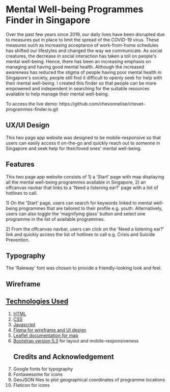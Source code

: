 # Mental Well-being Programmes Finder in Singapore
<p>Over the past few years since 2019, our daily lives have been disrupted due to measures put in place to limit the spread of the COVID-19 virus. These measures such as increasing acceptance of work-from-home schedules has shifted our lifestyles and changed the way we communicate. As social creatures, the decrease in social interaction has taken a toll on people's mental well-being. Hence, there has been an increasing emphasis on managing and having good mental health. Although the increased awareness has reduced the stigma of people having poor mental health in Singapore's society, people still find it difficult to openly seek for help with their mental well-being. I created this finder so that people can be more empowered and independent in searching for the suitable resources available to help manage their mental well-being.</p>

<p>To access the live demo: https://github.com/chevonnelise/chevet-programmes-finder.io.git</p>

## UX/UI Design
<p>This two page app website was designed to be mobile-responsive so that users can easily access it on-the-go and quickly reach out to someone in Singapore and seek help for their/loved ones' mental well-being.</p>


## Features
<p>This two page app website consists of 1) a 'Start' page with map displaying all the mental well-being programmes available in Singapore, 2) an offcanvas navbar that links to a 'Need a listening ear?' page with a list of hotlines to call.</p>

<p>1) On the 'Start' page, users can search for keywords linked to mental well-being programmes that are tailored to their profile e.g. youth. Alternatively, users can also toggle the 'magnifying glass' button and select one programme in the list of available programmes.</p>

<p>2) From the offcanvas navbar, users can click on the 'Need a listening ear?' link and quickly access the list of hotlines to call e.g. Crisis and Suicide Prevention.</p>

## Typography
<p>The 'Raleway' font was chosen to provide a friendly-looking look and feel.</p>

## Wireframe
<a href="/workspace/mental-well-being-programmes-finder/images/Figma UIUX.png">

## Technologies Used
<ol>
<li>HTML</li>
<li>CSS</li>
<li>Javascript</li>
<li>Figma for wireframe and UI design</li>
<li>Leaflet documentation for map</li>
<li><a href="https://getbootstrap.com/">Bootstrap version 5.3</a> for layout and mobile-responsiveness</li>


## Credits and Acknowledgement
<li>Google fonts for typography</li>
<li>Fontawesome for icons</li>
<li>GeoJSON files to plot geographical coordinates of programme locations</li>
<li>Flaticon for icons</li>
</ol>

